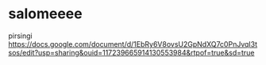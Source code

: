 # salomeeee
pirsingi
https://docs.google.com/document/d/1EbRy6V8ovsU2GpNdXQ7c0PnJvqI3tsos/edit?usp=sharing&ouid=117239665914130553984&rtpof=true&sd=true
